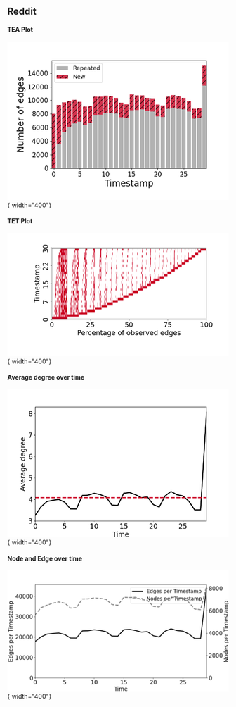 ## Reddit
#### TEA Plot
![image](TEA/Reddit.png){ width="400"}
<!-- <figcaption>TEA</figcaption> -->

#### TET Plot
![image](TET/Reddit.png){ width="400"}

#### Average degree over time
![image](degree/reddit_ave_degree_per_ts.png){ width="400"}

#### Node and Edge over time
![image](node_edge/reddit_node&edge_per_ts.png){ width="400"}